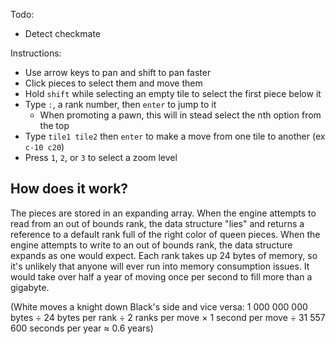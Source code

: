 Todo: 

* Detect checkmate

Instructions: 

* Use arrow keys to pan and shift to pan faster
* Click pieces to select them and move them
* Hold `shift` while selecting an empty tile to select the first piece below it
* Type `:`, a rank number, then `enter` to jump to it
  * When promoting a pawn, this will in stead select the nth option from the top
* Type `tile1 tile2` then `enter` to make a move from one tile to another (ex `c-10 c20`)
* Press `1`, `2`, or `3` to select a zoom level

## How does it work? 

The pieces are stored in an expanding array. When the engine attempts to read from an out of bounds rank, the data structure "lies" and returns a reference to a default rank full of the right color of queen pieces. When the engine attempts to write to an out of bounds rank, the data structure expands as one would expect. Each rank takes up 24 bytes of memory, so it's unlikely that anyone will ever run into memory consumption issues. It would take over half a year of moving once per second to fill more than a gigabyte. 

(White moves a knight down Black's side and vice versa: 1 000 000 000 bytes ÷ 24 bytes per rank ÷ 2 ranks per move × 1 second per move ÷ 31 557 600 seconds per year ≈ 0.6 years)
